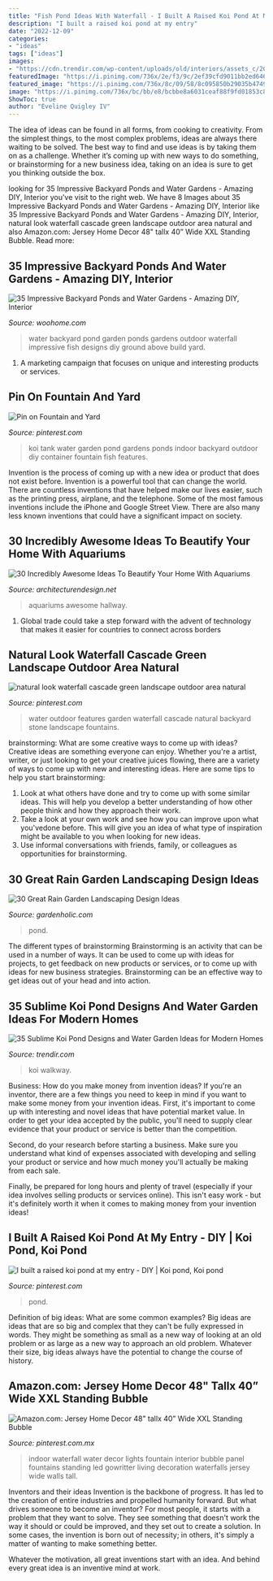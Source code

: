 ```yaml
---
title: "Fish Pond Ideas With Waterfall - I Built A Raised Koi Pond At My Entry"
description: "I built a raised koi pond at my entry"
date: "2022-12-09"
categories:
- "ideas"
tags: ["ideas"]
images:
- "https://cdn.trendir.com/wp-content/uploads/old/interiors/assets_c/2016/02/koi-ponds-and-water-gardens-for-modern-homes-18-thumb-630x866-64045.jpg"
featuredImage: "https://i.pinimg.com/736x/2e/f3/9c/2ef39cfd9011bb2ed6468cdcc425513d.jpg"
featured_image: "https://i.pinimg.com/736x/8c/09/58/8c095850b29035b4749c6f92e8a47256.jpg"
image: "https://i.pinimg.com/736x/bc/bb/e8/bcbbe8a6031ceaf88f9fd01853c8d92a--water-features-for-garden-wall-water-features.jpg"
ShowToc: true
author: "Eveline Quigley IV"
---
```



The idea of ideas can be found in all forms, from cooking to creativity. From the simplest things, to the most complex problems, ideas are always there waiting to be solved. The best way to find and use ideas is by taking them on as a challenge. Whether it’s coming up with new ways to do something, or brainstorming for a new business idea, taking on an idea is sure to get you thinking outside the box.

	

		
looking for 35 Impressive Backyard Ponds and Water Gardens - Amazing DIY, Interior you've visit to the right web. We have 8 Images about 35 Impressive Backyard Ponds and Water Gardens - Amazing DIY, Interior like 35 Impressive Backyard Ponds and Water Gardens - Amazing DIY, Interior, natural look waterfall cascade green landscape outdoor area natural and also Amazon.com: Jersey Home Decor 48&quot; tallx 40” Wide XXL Standing Bubble. Read more:
		
    
## 35 Impressive Backyard Ponds And Water Gardens - Amazing DIY, Interior

<img loading=lazy src="http://www.woohome.com/wp-content/uploads/2014/04/backyard-pond-water-garden-34.jpg" onerror="this.onerror=null;this.src='https://tse3.mm.bing.net/th?id=OIP.HqIs8JL5ShHhq5MjyG0ddQHaJ4&amp;pid=15.1';" alt="35 Impressive Backyard Ponds and Water Gardens - Amazing DIY, Interior">

_Source: woohome.com_

>water backyard pond garden ponds gardens outdoor waterfall impressive fish designs diy ground above build yard. 

	

1. A marketing campaign that focuses on unique and interesting products or services.

    
## Pin On Fountain And Yard

<img loading=lazy src="https://i.pinimg.com/736x/90/07/45/900745e4598465cb9ec7976117a8c43a--stock-tank-koi-ponds.jpg" onerror="this.onerror=null;this.src='https://tse2.mm.bing.net/th?id=OIP.AVO3TJIeamxvKAdSgg2suQHaNK&amp;pid=15.1';" alt="Pin on Fountain and Yard">

_Source: pinterest.com_

>koi tank water garden pond gardens ponds indoor backyard outdoor diy container fountain fish features. 

	

Invention is the process of coming up with a new idea or product that does not exist before. Invention is a powerful tool that can change the world. There are countless inventions that have helped make our lives easier, such as the printing press, airplane, and the telephone. Some of the most famous inventions include the iPhone and Google Street View. There are also many less known inventions that could have a significant impact on society.

    
## 30 Incredibly Awesome Ideas To Beautify Your Home With Aquariums

<img loading=lazy src="http://cdn.architecturendesign.net/wp-content/uploads/2014/09/2127.jpg" onerror="this.onerror=null;this.src='https://tse2.mm.bing.net/th?id=OIP.GLZsxEt2JaMRT6kDl4In8QHaFj&amp;pid=15.1';" alt="30 Incredibly Awesome Ideas To Beautify Your Home With Aquariums">

_Source: architecturendesign.net_

>aquariums awesome hallway. 

	

1. Global trade could take a step forward with the advent of technology that makes it easier for countries to connect across borders 

    
## Natural Look Waterfall Cascade Green Landscape Outdoor Area Natural

<img loading=lazy src="https://i.pinimg.com/736x/bc/bb/e8/bcbbe8a6031ceaf88f9fd01853c8d92a--water-features-for-garden-wall-water-features.jpg" onerror="this.onerror=null;this.src='https://tse4.mm.bing.net/th?id=OIP.7iNxc14fV03ZOehsZvKZHgHaLH&amp;pid=15.1';" alt="natural look waterfall cascade green landscape outdoor area natural">

_Source: pinterest.com_

>water outdoor features garden waterfall cascade natural backyard stone landscape fountains. 

	

brainstorming: What are some creative ways to come up with ideas?
Creative ideas are something everyone can enjoy. Whether you're a artist, writer, or just looking to get your creative juices flowing, there are a variety of ways to come up with new and interesting ideas. Here are some tips to help you start brainstorming: 
1. Look at what others have done and try to come up with some similar ideas. This will help you develop a better understanding of how other people think and how they approach their work. 
2. Take a look at your own work and see how you can improve upon what you'vedone before. This will give you an idea of what type of inspiration might be available to you when looking for new ideas. 
3. Use informal conversations with friends, family, or colleagues as opportunities for brainstorming.

    
## 30 Great Rain Garden Landscaping Design Ideas

<img loading=lazy src="https://gardenholic.com/wp-content/uploads/2019/12/rain-garden-design-ideas15.jpg" onerror="this.onerror=null;this.src='https://tse1.mm.bing.net/th?id=OIP.xyy2F4k_TOBrD59rYp5bBQHaLH&amp;pid=15.1';" alt="30 Great Rain Garden Landscaping Design Ideas">

_Source: gardenholic.com_

>pond. 

	

The different types of brainstorming
Brainstorming is an activity that can be used in a number of ways. It can be used to come up with ideas for projects, to get feedback on new products or services, or to come up with ideas for new business strategies. Brainstorming can be an effective way to get ideas out of your head and into action.

    
## 35 Sublime Koi Pond Designs And Water Garden Ideas For Modern Homes

<img loading=lazy src="https://cdn.trendir.com/wp-content/uploads/old/interiors/assets_c/2016/02/koi-ponds-and-water-gardens-for-modern-homes-18-thumb-630x866-64045.jpg" onerror="this.onerror=null;this.src='https://tse1.mm.bing.net/th?id=OIP.xQr9kqKJ0tDGyryEIMFS3wHaKL&amp;pid=15.1';" alt="35 Sublime Koi Pond Designs and Water Garden Ideas for Modern Homes">

_Source: trendir.com_

>koi walkway. 

	

Business: How do you make money from invention ideas?
If you're an inventor, there are a few things you need to keep in mind if you want to make some money from your invention ideas. 
First, it's important to come up with interesting and novel ideas that have potential market value. In order to get your idea accepted by the public, you'll need to supply clear evidence that your product or service is better than the competition.

Second, do your research before starting a business. Make sure you understand what kind of expenses associated with developing and selling your product or service and how much money you'll actually be making from each sale.

Finally, be prepared for long hours and plenty of travel (especially if your idea involves selling products or services online). This isn't easy work - but it's definitely worth it when it comes to making money from your invention ideas!

    
## I Built A Raised Koi Pond At My Entry - DIY | Koi Pond, Koi Pond

<img loading=lazy src="https://i.pinimg.com/736x/8c/09/58/8c095850b29035b4749c6f92e8a47256.jpg" onerror="this.onerror=null;this.src='https://tse1.mm.bing.net/th?id=OIP.dOJftuqoYLh8-8tkGWCzowHaJ3&amp;pid=15.1';" alt="I built a raised koi pond at my entry - DIY | Koi pond, Koi pond">

_Source: pinterest.com_

>pond. 

	

Definition of big ideas: What are some common examples?
Big ideas are ideas that are so big and complex that they can't be fully expressed in words. They might be something as small as a new way of looking at an old problem or as large as a new way to approach an old problem. Whatever their size, big ideas always have the potential to change the course of history.

    
## Amazon.com: Jersey Home Decor 48&quot; Tallx 40” Wide XXL Standing Bubble

<img loading=lazy src="https://i.pinimg.com/736x/2e/f3/9c/2ef39cfd9011bb2ed6468cdcc425513d.jpg" onerror="this.onerror=null;this.src='https://tse4.mm.bing.net/th?id=OIP.YiSm15hkU2_zxCAh5jN8KQHaJ3&amp;pid=15.1';" alt="Amazon.com: Jersey Home Decor 48&quot; tallx 40” Wide XXL Standing Bubble">

_Source: pinterest.com.mx_

>indoor waterfall water decor lights fountain interior bubble panel fountains standing led gowritter living decoration waterfalls jersey wide walls tall. 

	

Inventors and their ideas
Invention is the backbone of progress. It has led to the creation of entire industries and propelled humanity forward. But what drives someone to become an inventor?
For most people, it starts with a problem that they want to solve. They see something that doesn't work the way it should or could be improved, and they set out to create a solution. In some cases, the invention is born out of necessity; in others, it's simply a matter of wanting to make something better.

Whatever the motivation, all great inventions start with an idea. And behind every great idea is an inventive mind at work.


